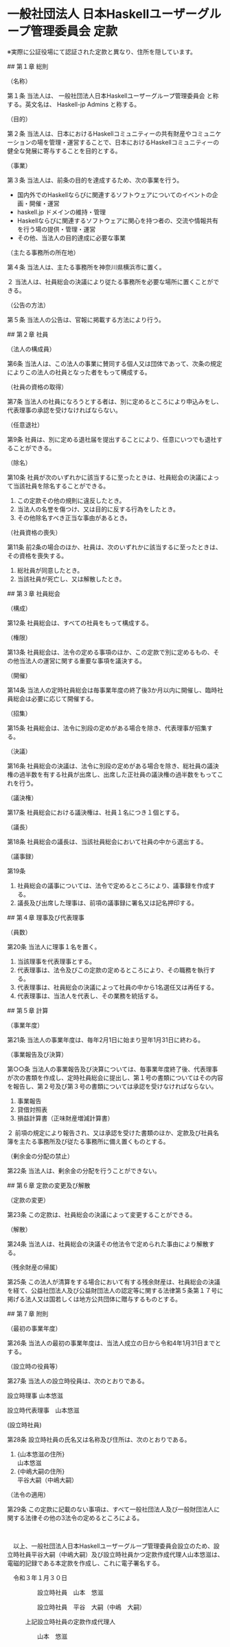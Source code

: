 # 一般社団法人 日本Haskellユーザーグループ管理委員会 定款

※実際に公証役場にて認証された定款と異なり、住所を隠しています。

<section>
## 第１章 総則

（名称）

第１条 当法人は、 一般社団法人日本Haskellユーザーグループ管理委員会 と称する。英文名は、 Haskell-jp Admins と称する。

（目的）

第２条 当法人は、日本におけるHaskellコミュニティーの共有財産やコミュニケーションの場を管理・運営することで、日本におけるHaskellコミュニティーの健全な発展に寄与することを目的とする。

（事業）

第３条 当法人は、前条の目的を達成するため、次の事業を行う。

- 国内外でのHaskellならびに関連するソフトウェアについてのイベントの企画・開催・運営
- haskell.jp ドメインの維持・管理
- Haskellならびに関連するソフトウェアに関心を持つ者の、交流や情報共有を行う場の提供・管理・運営
- その他、当法人の目的達成に必要な事業

（主たる事務所の所在地）

第４条 当法人は、主たる事務所を神奈川県横浜市に置く。

２ 当法人は、社員総会の決議により従たる事務所を必要な場所に置くことができる。

（公告の方法）

第５条 当法人の公告は、官報に掲載する方法により行う。

</section>
<section>
## 第２章 社員

（法人の構成員）

第6条 当法人は、この法人の事業に賛同する個人又は団体であって、次条の規定によりこの法人の社員となった者をもって構成する。

（社員の資格の取得）

第7条 当法人の社員になろうとする者は、別に定めるところにより申込みをし、代表理事の承認を受けなければならない。

（任意退社）

第9条 社員は、別に定める退社届を提出することにより、任意にいつでも退社することができる。

（除名）

第10条 社員が次のいずれかに該当するに至ったときは、社員総会の決議によって当該社員を除名することができる。

1. この定款その他の規則に違反したとき。
1. 当法人の名誉を傷つけ、又は目的に反する行為をしたとき。
1. その他除名すべき正当な事由があるとき。

（社員資格の喪失）

第11条 前2条の場合のほか、社員は、次のいずれかに該当するに至ったときは、その資格を喪失する。

1. 総社員が同意したとき。
1. 当該社員が死亡し、又は解散したとき。
</section>
<section>
## 第３章 社員総会

（構成）

第12条 社員総会は、すべての社員をもって構成する。

（権限）

第13条 社員総会は、法令の定める事項のほか、この定款で別に定めるもの、その他当法人の運営に関する重要な事項を議決する。

（開催）

第14条 当法人の定時社員総会は毎事業年度の終了後3か月以内に開催し、臨時社員総会は必要に応じて開催する。

（招集）

第15条 社員総会は、法令に別段の定めがある場合を除き、代表理事が招集する。

（決議）

第16条 社員総会の決議は、法令に別段の定めがある場合を除き、総社員の議決権の過半数を有する社員が出席し、出席した正社員の議決権の過半数をもってこれを行う。

（議決権）

第17条 社員総会における議決権は、社員１名につき１個とする。

（議長）

第18条 社員総会の議長は、当該社員総会において社員の中から選出する。

（議事録）

第19条

1. 社員総会の議事については、法令で定めるところにより、議事録を作成する。
2. 議長及び出席した理事は、前項の議事録に署名又は記名押印する。

</section>
<section>
## 第４章 理事及び代表理事

（員数）

第20条 当法人に理事１名を置く。

1. 当該理事を代表理事とする。
1. 代表理事は、法令及びこの定款の定めるところにより、その職務を執行する。
1. 代表理事は、社員総会の決議によって社員の中から1名選任又は再任する。
1. 代表理事は、当法人を代表し、その業務を統括する。

</section>
<section>
## 第５章 計算

（事業年度）

第21条 当法人の事業年度は、毎年2月1日に始まり翌年1月31日に終わる。

（事業報告及び決算）

第○○条 当法人の事業報告及び決算については、毎事業年度終了後、代表理事が次の書類を作成し、定時社員総会に提出し、第１号の書類についてはその内容を報告し、第２号及び第３号の書類については承認を受けなければならない。

1. 事業報告
2. 貸借対照表
3. 損益計算書（正味財産増減計算書）

２ 前項の規定により報告され、又は承認を受けた書類のほか、定款及び社員名簿を主たる事務所及び従たる事務所に備え置くものとする。

（剰余金の分配の禁止）

第22条 当法人は、剰余金の分配を行うことができない。
</section>
<section>
## 第６章 定款の変更及び解散

（定款の変更）

第23条 この定款は、社員総会の決議によって変更することができる。

（解散）

第24条 当法人は、社員総会の決議その他法令で定められた事由により解散する。

（残余財産の帰属）

第25条 この法人が清算をする場合において有する残余財産は、社員総会の決議を経て、公益社団法人及び公益財団法人の認定等に関する法律第５条第１７号に掲げる法人又は国若しくは地方公共団体に贈与するものとする。

</section>
<section>
## 第７章 附則

（最初の事業年度）

第26条 当法人の最初の事業年度は、当法人成立の日から令和4年1月31日までとする。

（設立時の役員等）

第27条 当法人の設立時役員は、次のとおりである。

設立時理事 山本悠滋

設立時代表理事　山本悠滋

(設立時社員)

第28条 設立時社員の氏名又は名称及び住所は、次のとおりである。

1. {山本悠滋の住所}<br/>山本悠滋
2. {中嶋大嗣の住所}<br/>平谷大嗣（中嶋大嗣）

（法令の適用）

第29条 この定款に記載のない事項は、すべて一般社団法人及び一般財団法人に関する法律その他の3法令の定めるところによる。

<br/>

　以上、一般社団法人日本Haskellユーザーグループ管理委員会設立のため、設立時社員平谷大嗣（中嶋大嗣）及び設立時社員かつ定款作成代理人山本悠滋は、電磁的記録である本定款を作成し、これに電子署名する。

　令和３年１月３０日

　　　　　設立時社員　山本　悠滋

　　　　　設立時社員　平谷　大嗣（中嶋　大嗣）

　　　上記設立時社員の定款作成代理人

　　　　　山本　悠滋
</section>
